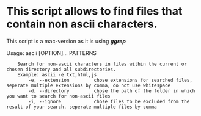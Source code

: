 # This script allows to find files that contain non ascii characters.

This script is a mac-version as it is using ***ggrep***

Usage: ascii [OPTION]... PATTERNS

        Search for non-ascii characters in files within the current or chosen directory and all subdirectories.
        Example: ascii -e txt,html,js
            -e, --extension         chose extensions for searched files, seperate multiple extensions by comma, do not use whitespace
            -d, --directory         chose the path of the folder in which you want to search for non-ascii files
            -i, --ignore            chose files to be excluded from the result of your search, seperate multiple files by comma
       
